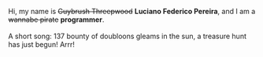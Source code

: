 Hi, my name is ~~Guybrush Threepwood~~ **Luciano Federico Pereira**, and I am a ~~wannabe pirate~~ **programmer**.<br><br>A short song: 137 bounty of doubloons gleams in the sun, a treasure hunt has just begun! Arrr!
